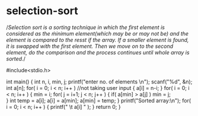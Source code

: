 # selection-sort
/*Selection sort is a sorting technique in which the first element is considered as the ṁinimum element(which may be or may not be) and the element is compared to the resst if the array. If a smaller element is found, it is swapped with the first element. Then we move on to the second element, do the comparison and the process continues until whole array is sorted.*/


#include<stdio.h>

int main()
{
    int n, i, min, j;
    printf("enter no. of elements \n");
    scanf("%d", &n);
    int a[n];
    for( i = 0; i < n; i++ )        //not taking user input
    {
        a[i] = n-i; 
    }
    for( i = 0; i < n; i++ )
    {
        min = i;
        for( j = i+1; j < n; j++ )
        {
            if( a[min] > a[j] )
                min = j;    
        }
        int temp = a[i];
        a[i] = a[min];
        a[min] = temp;
    }
    printf("Sorted array:\n");
    for( i = 0; i < n; i++ )
    {
        printf(" \t a[i] " );
    }
    return 0; 
} 
